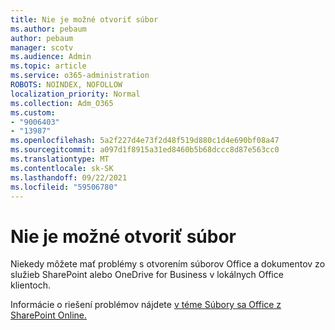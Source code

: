 ```yaml
---
title: Nie je možné otvoriť súbor
ms.author: pebaum
author: pebaum
manager: scotv
ms.audience: Admin
ms.topic: article
ms.service: o365-administration
ROBOTS: NOINDEX, NOFOLLOW
localization_priority: Normal
ms.collection: Adm_O365
ms.custom:
- "9006403"
- "13987"
ms.openlocfilehash: 5a2f227d4e73f2d48f519d880c1d4e690bf08a47
ms.sourcegitcommit: a097d1f8915a31ed8460b5b68dccc8d87e563cc0
ms.translationtype: MT
ms.contentlocale: sk-SK
ms.lasthandoff: 09/22/2021
ms.locfileid: "59506780"
---
```

# <a name="cant-open-file"></a>Nie je možné otvoriť súbor

Niekedy môžete mať problémy s otvorením súborov Office a dokumentov zo služieb SharePoint alebo OneDrive for Business v lokálnych Office klientoch. 

Informácie o riešení problémov nájdete [v téme Súbory sa Office z SharePoint Online.](https://docs.microsoft.com/sharepoint/troubleshoot/administration/cant-open-office-files)